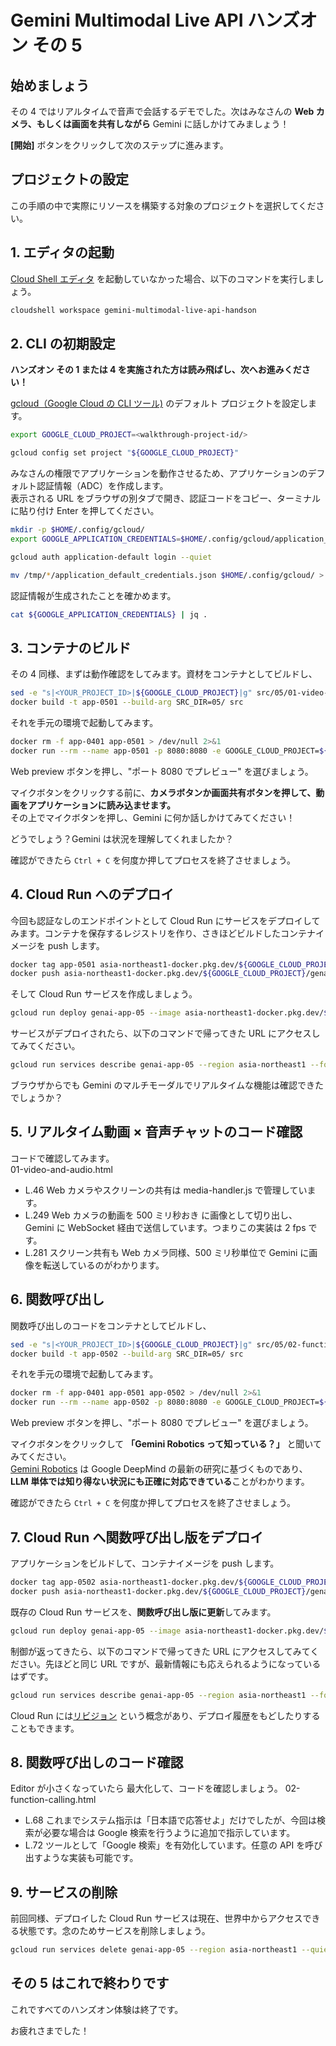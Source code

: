 # Gemini Multimodal Live API ハンズオン その 5

## 始めましょう

その 4 ではリアルタイムで音声で会話するデモでした。次はみなさんの **Web カメラ、もしくは画面を共有しながら** Gemini に話しかけてみましょう！

<walkthrough-tutorial-duration duration="15"></walkthrough-tutorial-duration>
<walkthrough-tutorial-difficulty difficulty="3"></walkthrough-tutorial-difficulty>

**[開始]** ボタンをクリックして次のステップに進みます。

## プロジェクトの設定

この手順の中で実際にリソースを構築する対象のプロジェクトを選択してください。

<walkthrough-project-setup></walkthrough-project-setup>

## 1. エディタの起動

[Cloud Shell エディタ](https://cloud.google.com/shell/docs/launching-cloud-shell-editor?hl=ja) を起動していなかった場合、以下のコマンドを実行しましょう。

```bash
cloudshell workspace gemini-multimodal-live-api-handson
```

## 2. CLI の初期設定

**ハンズオン その 1 または 4 を実施された方は読み飛ばし、次へお進みください！**

[gcloud（Google Cloud の CLI ツール)](https://cloud.google.com/sdk/gcloud?hl=ja) のデフォルト プロジェクトを設定します。

```bash
export GOOGLE_CLOUD_PROJECT=<walkthrough-project-id/>
```

```bash
gcloud config set project "${GOOGLE_CLOUD_PROJECT}"
```

みなさんの権限でアプリケーションを動作させるため、アプリケーションのデフォルト認証情報（ADC）を作成します。  
表示される URL をブラウザの別タブで開き、認証コードをコピー、ターミナルに貼り付け Enter を押してください。

```bash
mkdir -p $HOME/.config/gcloud/
export GOOGLE_APPLICATION_CREDENTIALS=$HOME/.config/gcloud/application_default_credentials.json
```

```bash
gcloud auth application-default login --quiet
```

```bash
mv /tmp/*/application_default_credentials.json $HOME/.config/gcloud/ > /dev/null 2>&1
```

認証情報が生成されたことを確かめます。

```bash
cat ${GOOGLE_APPLICATION_CREDENTIALS} | jq .
```

## 3. コンテナのビルド

その 4 同様、まずは動作確認をしてみます。資材をコンテナとしてビルドし、

```bash
sed -e "s|<YOUR_PROJECT_ID>|${GOOGLE_CLOUD_PROJECT}|g" src/05/01-video-and-audio.html > src/05/index.html
docker build -t app-0501 --build-arg SRC_DIR=05/ src
```

それを手元の環境で起動してみます。

```bash
docker rm -f app-0401 app-0501 > /dev/null 2>&1
docker run --rm --name app-0501 -p 8080:8080 -e GOOGLE_CLOUD_PROJECT=${GOOGLE_CLOUD_PROJECT} -e GOOGLE_APPLICATION_CREDENTIALS=/tmp/creds.json -v ${GOOGLE_APPLICATION_CREDENTIALS}:/tmp/creds.json app-0501
```

Web preview ボタンを押し、"ポート 8080 でプレビュー" を選びましょう。  
<walkthrough-web-preview-icon></walkthrough-web-preview-icon>

マイクボタンをクリックする前に、**カメラボタンか画面共有ボタンを押して、動画をアプリケーションに読み込ませます。**  
その上でマイクボタンを押し、Gemini に何か話しかけてみてください！

どうでしょう？Gemini は状況を理解してくれましたか？

確認ができたら `Ctrl + C` を何度か押してプロセスを終了させましょう。

## 4. Cloud Run へのデプロイ

今回も認証なしのエンドポイントとして Cloud Run にサービスをデプロイしてみます。コンテナを保存するレジストリを作り、さきほどビルドしたコンテナイメージを push します。

```bash
docker tag app-0501 asia-northeast1-docker.pkg.dev/${GOOGLE_CLOUD_PROJECT}/genai/app:0501
docker push asia-northeast1-docker.pkg.dev/${GOOGLE_CLOUD_PROJECT}/genai/app:0501
```

そして Cloud Run サービスを作成しましょう。

```bash
gcloud run deploy genai-app-05 --image asia-northeast1-docker.pkg.dev/${GOOGLE_CLOUD_PROJECT}/genai/app:0501 --region asia-northeast1 --platform managed --allow-unauthenticated --quiet
```

サービスがデプロイされたら、以下のコマンドで帰ってきた URL にアクセスしてみてください。

```bash
gcloud run services describe genai-app-05 --region asia-northeast1 --format='value(status.address.url)'
```

ブラウザからでも Gemini のマルチモーダルでリアルタイムな機能は確認できたでしょうか？

## 5. リアルタイム動画 × 音声チャットのコード確認

コードで確認してみます。  
<walkthrough-editor-open-file filePath="src/05/01-video-and-audio.html">01-video-and-audio.html</walkthrough-editor-open-file>

- <walkthrough-editor-select-line filePath="src/05/01-video-and-audio.html" startLine="45" endLine="45" startCharacterOffset="6" endCharacterOffset="100">L.46</walkthrough-editor-select-line> Web カメラやスクリーンの共有は <walkthrough-editor-open-file filePath="src/shared/media-handler.js">media-handler.js</walkthrough-editor-open-file> で管理しています。
- <walkthrough-editor-select-line filePath="src/05/01-video-and-audio.html" startLine="248" endLine="248" startCharacterOffset="12" endCharacterOffset="150">L.249</walkthrough-editor-select-line> Web カメラの動画を <walkthrough-editor-open-file filePath="src/shared/media-handler.js" startLine="125" endLine="125" startCharacterOffset="4" endCharacterOffset="100">500 ミリ秒おき</walkthrough-editor-open-file> に画像として切り出し、Gemini に WebSocket 経由で送信しています。つまりこの実装は 2 fps です。
- <walkthrough-editor-select-line filePath="src/05/01-video-and-audio.html" startLine="280" endLine="280" startCharacterOffset="12" endCharacterOffset="150">L.281</walkthrough-editor-select-line> スクリーン共有も Web カメラ同様、500 ミリ秒単位で Gemini に画像を転送しているのがわかります。

## 6. 関数呼び出し

関数呼び出しのコードをコンテナとしてビルドし、

```bash
sed -e "s|<YOUR_PROJECT_ID>|${GOOGLE_CLOUD_PROJECT}|g" src/05/02-function-calling.html > src/05/index.html
docker build -t app-0502 --build-arg SRC_DIR=05/ src
```

それを手元の環境で起動してみます。

```bash
docker rm -f app-0401 app-0501 app-0502 > /dev/null 2>&1
docker run --rm --name app-0502 -p 8080:8080 -e GOOGLE_CLOUD_PROJECT=${GOOGLE_CLOUD_PROJECT} -e GOOGLE_APPLICATION_CREDENTIALS=/tmp/creds.json -v ${GOOGLE_APPLICATION_CREDENTIALS}:/tmp/creds.json app-0502
```

Web preview ボタンを押し、"ポート 8080 でプレビュー" を選びましょう。  
<walkthrough-web-preview-icon></walkthrough-web-preview-icon>

マイクボタンをクリックして **「Gemini Robotics って知っている？」** と聞いてみてください。  
[Gemini Robotics](https://blog.google/intl/ja-jp/company-news/technology/gemini-robotics-ai/) は Google DeepMind の最新の研究に基づくものであり、**LLM 単体では知り得ない状況にも正確に対応できている**ことがわかります。

確認ができたら `Ctrl + C` を何度か押してプロセスを終了させましょう。

## 7. Cloud Run へ関数呼び出し版をデプロイ

アプリケーションをビルドして、コンテナイメージを push します。

```bash
docker tag app-0502 asia-northeast1-docker.pkg.dev/${GOOGLE_CLOUD_PROJECT}/genai/app:0502
docker push asia-northeast1-docker.pkg.dev/${GOOGLE_CLOUD_PROJECT}/genai/app:0502
```

既存の Cloud Run サービスを、**関数呼び出し版に更新**してみます。

```bash
gcloud run deploy genai-app-05 --image asia-northeast1-docker.pkg.dev/${GOOGLE_CLOUD_PROJECT}/genai/app:0502 --region asia-northeast1 --quiet
```

制御が返ってきたら、以下のコマンドで帰ってきた URL にアクセスしてみてください。先ほどと同じ URL ですが、最新情報にも応えられるようになっているはずです。

```bash
gcloud run services describe genai-app-05 --region asia-northeast1 --format='value(status.address.url)'
```

Cloud Run には[リビジョン](https://console.cloud.google.com/run/detail/asia-northeast1/genai-app-05/revisions) という概念があり、デプロイ履歴をもどしたりすることもできます。

## 8. 関数呼び出しのコード確認

Editor が小さくなっていたら <walkthrough-spotlight-pointer spotlightId="cloud-shell-maximize-button" target="cloudshell">最大化</walkthrough-spotlight-pointer>して、コードを確認しましょう。
<walkthrough-editor-open-file filePath="src/05/02-function-calling.html">02-function-calling.html</walkthrough-editor-open-file>

- <walkthrough-editor-select-line filePath="src/05/02-function-calling.html" startLine="67" endLine="67" startCharacterOffset="22" endCharacterOffset="400">L.68</walkthrough-editor-select-line> これまでシステム指示は「日本語で応答せよ」だけでしたが、今回は検索が必要な場合は Google 検索を行うように追加で指示しています。
- <walkthrough-editor-select-line filePath="src/05/02-function-calling.html" startLine="71" endLine="71" startCharacterOffset="10" endCharacterOffset="100">L.72</walkthrough-editor-select-line> ツールとして「Google 検索」を有効化しています。任意の API を呼び出すような実装も可能です。

## 9. サービスの削除

前回同様、デプロイした Cloud Run サービスは現在、世界中からアクセスできる状態です。念のためサービスを削除しましょう。

```bash
gcloud run services delete genai-app-05 --region asia-northeast1 --quiet
```

## その 5 はこれで終わりです

<walkthrough-conclusion-trophy></walkthrough-conclusion-trophy>

これですべてのハンズオン体験は終了です。

お疲れさまでした！
